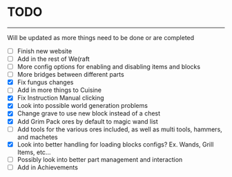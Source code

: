 # TODO
---

Will be updated as more things need to be done or are completed

- [ ] Finish new website
- [ ] Add in the rest of We(raft
- [ ] More config options for enabling and disabling items and blocks
- [ ] More bridges between different parts
- [X] Fix fungus changes
- [ ] Add in more things to Cuisine
- [X] Fix Instruction Manual clicking
- [X] Look into possible world generation problems
- [X] Change grave to use new block instead of a chest
- [X] Add Grim Pack ores by default to magic wand list
- [ ] Add tools for the various ores included, as well as multi tools, hammers, and machetes
- [X] Look into better handling for loading blocks configs? Ex. Wands, Grill Items, etc...
- [ ] Possibly look into better part management and interaction
- [ ] Add in Achievements